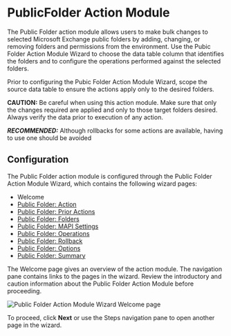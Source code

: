 # PublicFolder Action Module

The Public Folder action module allows users to make bulk changes to selected Microsoft Exchange
public folders by adding, changing, or removing folders and permissions from the environment. Use
the Pubic Folder Action Module Wizard to choose the data table column that identifies the folders
and to configure the operations performed against the selected folders.

Prior to configuring the Pubic Folder Action Module Wizard, scope the source data table to ensure
the actions apply only to the desired folders.

**CAUTION:** Be careful when using this action module. Make sure that only the changes required are
applied and only to those target folders desired. Always verify the data prior to execution of any
action.

**_RECOMMENDED:_** Although rollbacks for some actions are available, having to use one should be
avoided

## Configuration

The Public Folder action module is configured through the Public Folder Action Module Wizard, which
contains the following wizard pages:

- Welcome
- [Public Folder: Action](/docs/accessanalyzer/11.6/accessanalyzer/admin/action/publicfolder/action.md)
- [Public Folder: Prior Actions](/docs/accessanalyzer/11.6/accessanalyzer/admin/action/publicfolder/prioractions.md)
- [Public Folder: Folders](/docs/accessanalyzer/11.6/accessanalyzer/admin/action/publicfolder/folders.md)
- [Public Folder: MAPI Settings](/docs/accessanalyzer/11.6/accessanalyzer/admin/action/publicfolder/mapisettings.md)
- [Public Folder: Operations](/docs/accessanalyzer/11.6/accessanalyzer/admin/action/publicfolder/operations.md)
- [Public Folder: Rollback](/docs/accessanalyzer/11.6/accessanalyzer/admin/action/publicfolder/rollback.md)
- [Public Folder: Options](/docs/accessanalyzer/11.6/accessanalyzer/admin/action/publicfolder/options.md)
- [Public Folder: Summary](/docs/accessanalyzer/11.6/accessanalyzer/admin/action/publicfolder/summary.md)

The Welcome page gives an overview of the action module. The navigation pane contains links to the
pages in the wizard. Review the introductory and caution information about the Public Folder Action
Module before proceeding.

![Public Folder Action Module Wizard Welcome page](/img/versioned_docs/activitymonitor_7.1/activitymonitor/install/welcome.webp)

To proceed, click **Next** or use the Steps navigation pane to open another page in the wizard.
